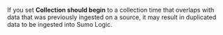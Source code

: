 If you set **Collection should begin** to a collection time that overlaps with data that was previously ingested on a source, it may result in duplicated data to be ingested into Sumo Logic.
